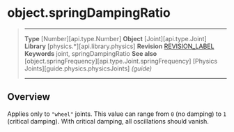 # object.springDampingRatio

> --------------------- ------------------------------------------------------------------------------------------
> __Type__              [Number][api.type.Number]
> __Object__            [Joint][api.type.Joint]
> __Library__           [physics.*][api.library.physics]
> __Revision__          [REVISION_LABEL](REVISION_URL)
> __Keywords__          joint, springDampingRatio
> __See also__          [object.springFrequency][api.type.Joint.springFrequency]
>								[Physics Joints][guide.physics.physicsJoints] _(guide)_
> --------------------- ------------------------------------------------------------------------------------------

## Overview

Applies only to `"wheel"` joints. This value can range from `0` (no&nbsp;damping) to `1` (critical&nbsp;damping). With critical damping, all oscillations should vanish.